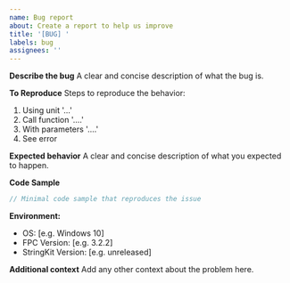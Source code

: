 ```yaml
---
name: Bug report
about: Create a report to help us improve
title: '[BUG] '
labels: bug
assignees: ''
---
```


**Describe the bug**
A clear and concise description of what the bug is.

**To Reproduce**
Steps to reproduce the behavior:
1. Using unit '...'
2. Call function '....'
3. With parameters '....'
4. See error

**Expected behavior**
A clear and concise description of what you expected to happen.

**Code Sample**
```pascal
// Minimal code sample that reproduces the issue
```

**Environment:**
 - OS: [e.g. Windows 10]
 - FPC Version: [e.g. 3.2.2]
 - StringKit Version: [e.g. unreleased]

**Additional context**
Add any other context about the problem here. 